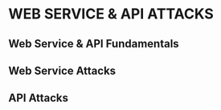 # WEB SERVICE & API ATTACKS

## Web Service & API Fundamentals

## Web Service Attacks

## API Attacks


